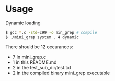 # Usage

Dynamic loading
```sh
$ gcc *.c -std=c99 -o min_grep # compile 
$ ./mini_grep system . 4 dynamic
```

There should be 12 occurances:
- 7 in mini_grep.c
- 1 in this README.md
- 2 in the test_sub_dir/test.txt
- 2 in the compiled binary mini_grep executable
